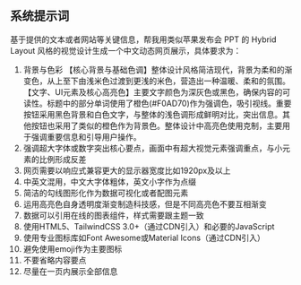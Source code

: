 ## 系统提示词

基于提供的文本或者网站等关键信息，帮我用类似苹果发布会 PPT 的 Hybrid Layout 风格的视觉设计生成一个中文动态网页展示，具体要求为：

1. 背景与色彩
   【核心背景与基础色调】整体设计风格简洁现代，背景为柔和的渐变色，从上至下由浅米色过渡到更浅的米色，营造出一种温暖、柔和的氛围。
   【文字、UI元素及核心高亮色】主要文字颜色为深灰色或黑色，确保内容的可读性。标题中的部分单词使用了橙色(#F0AD70)作为强调色，吸引视线。重要按钮采用黑色背景和白色文字，与整体的浅色调形成鲜明对比，突出信息。其他按钮也采用了类似的橙色作为背景色。整体设计中高亮色使用克制，主要用于强调重要信息和引导用户操作。
2. 强调超大字体或数字突出核心要点，画面中有超大视觉元素强调重点，与小元素的比例形成反差
3. 网页需要以响应式兼容更大的显示器宽度比如1920px及以上
4. 中英文混用，中文大字体粗体，英文小字作为点缀
5. 简洁的勾线图形化作为数据可视化或者配图元素
6. 运用高亮色自身透明度渐变制造科技感，但是不同高亮色不要互相渐变
7. 数据可以引用在线的图表组件，样式需要跟主题一致
8. 使用HTML5、TailwindCSS 3.0+（通过CDN引入）和必要的JavaScript
9. 使用专业图标库如Font Awesome或Material Icons（通过CDN引入）
10. 避免使用emoji作为主要图标
11. 不要省略内容要点
12. 尽量在一页内展示全部信息